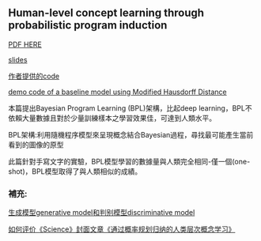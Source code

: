 ## Human-level concept learning through probabilistic program induction

[PDF HERE](https://pdfs.semanticscholar.org/2307/8c79c0fc425653aeafcee2ddd01210254658.pdf)

[slides](http://davidnagy.web.elte.hu/eloadas/kiseloadas/BPL_brendenlake_science_journalclub_WIGNER.pdf)

[作者提供的code](https://github.com/brendenlake/omniglot)

[demo code of a baseline model using Modified Hausdorff Distance](https://github.com/llSourcell/One-Shot-Learning-Demo)


本篇提出Bayesian Program Learning (BPL)架構，比起deep learning，BPL不依賴大量數據且對於少量訓練樣本之學習效果佳，可達到人類水平。

BPL架構:利用隨機程序模型來呈現概念結合Bayesian過程，尋找最可能產生當前看到的圖像的原型

此篇針對手寫文字的實驗，BPL模型學習的數據量與人類完全相同-僅一個(one-shot)，BPL模型取得了與人類相似的成績。



### 補充:
[生成模型generative model和判别模型discriminative model](http://blog.csdn.net/danieljianfeng/article/details/41896323)

[如何评价《Science》封面文章《通过概率规划归纳的人类层次概念学习》](https://www.zhihu.com/question/38440539)

